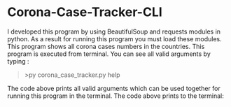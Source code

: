 # Corona-Case-Tracker-CLI
I developed this program by using BeautifulSoup and requests modules in python. As a result for running this program you must load these modules. This program shows  all corona cases numbers in the countries. This program is executed from terminal. You can see all valid arguments by typing : </br>
>\>py corona_case_tracker.py help </br>

The code above prints all valid arguments which can be used together for running this program in the terminal. The code above prints to the terminal: </br>
<img corona_case_tracker.PNG>

